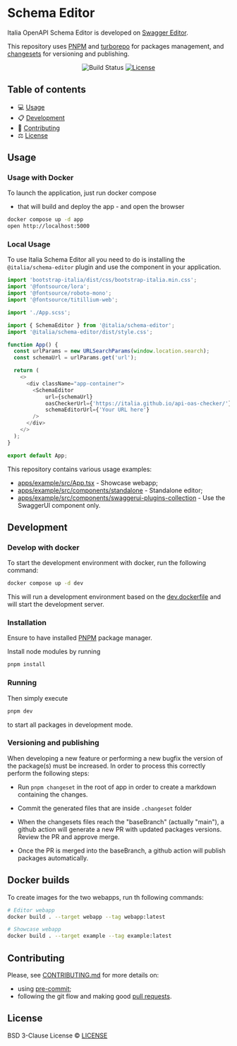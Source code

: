 # Schema Editor

Italia OpenAPI Schema Editor is developed on [Swagger Editor](https://github.com/swagger-api/swagger-editor).

This repository uses [PNPM](https://pnpm.io) and [turborepo](https://turbo.build/) for packages management, and [changesets](https://github.com/changesets/changesets) for versioning and publishing.

<div align="center">

![Build Status](https://github.com/par-tec/dati-semantic-schema-editor/actions/workflows/ci.yml/badge.svg)
[![License](https://img.shields.io/badge/License-BSD%203--Clause-blue.svg)](https://opensource.org/licenses/BSD-3-Clause)

</div>

## Table of contents

- 💻 [Usage](#usage)
- 📋 [Development](#development)
- 📝 [Contributing](#contributing)
- ⚖️ [License](#license)

## Usage

### Usage with Docker

To launch the application, just run docker compose

- that will build and deploy the app - and
  open the browser

```bash
docker compose up -d app
open http://localhost:5000
```

### Local Usage

To use Italia Schema Editor all you need to do is installing the `@italia/schema-editor` plugin
and use the component in your application.

```typescript
import 'bootstrap-italia/dist/css/bootstrap-italia.min.css';
import '@fontsource/lora';
import '@fontsource/roboto-mono';
import '@fontsource/titillium-web';

import './App.scss';

import { SchemaEditor } from '@italia/schema-editor';
import '@italia/schema-editor/dist/style.css';

function App() {
  const urlParams = new URLSearchParams(window.location.search);
  const schemaUrl = urlParams.get('url');

  return (
    <>
      <div className="app-container">
        <SchemaEditor
            url={schemaUrl}
            oasCheckerUrl={'https://italia.github.io/api-oas-checker/'}
            schemaEditorUrl={'Your URL here'}
        />
      </div>
    </>
  );
}

export default App;

```

This repository contains various usage examples:

- [apps/example/src/App.tsx](./apps/example/src/App.tsx) - Showcase webapp;
- [apps/example/src/components/standalone](./apps/example/src/components/standalone) - Standalone editor;
- [apps/example/src/components/swaggerui-plugins-collection](./apps/example/src/components/swaggerui-plugins-collection) - Use the SwaggerUI component only.

## Development

### Develop with docker

To start the development environment with docker, run the following command:

```bash
docker compose up -d dev
```

This will run a development environment based on the [dev.dockerfile](./dev.dockerfile) and will start the development server.

### Installation

Ensure to have installed [PNPM](https://pnpm.io/installation) package manager.

Install node modules by running

```bash
pnpm install
```

### Running

Then simply execute

```bash
pnpm dev
```

to start all packages in development mode.

### Versioning and publishing

When developing a new feature or performing a new bugfix the version of the package(s) must be increased.
In order to process this correctly perform the following steps:

- Run `pnpm changeset` in the root of app in order to create a markdown containing the changes.

- Commit the generated files that are inside `.changeset` folder

- When the changesets files reach the "baseBranch" (actually "main"), a github action will generate a new PR with updated packages versions. Review the PR and approve merge.

- Once the PR is merged into the baseBranch, a github action will publish packages automatically.

## Docker builds

To create images for the two webapps, run th following commands:

```bash
# Editor webapp
docker build . --target webapp --tag webapp:latest

# Showcase webapp
docker build . --target example --tag example:latest
```

## Contributing

Please, see [CONTRIBUTING.md](CONTRIBUTING.md) for more details on:

- using [pre-commit](CONTRIBUTING.md#pre-commit);
- following the git flow and making good [pull requests](CONTRIBUTING.md#making-a-pr).

## License

BSD 3-Clause License © [LICENSE](LICENSE)

